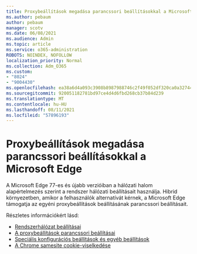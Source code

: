 ```yaml
---
title: Proxybeállítások megadása parancssori beállításokkal a Microsoft Edge
ms.author: pebaum
author: pebaum
manager: scotv
ms.date: 06/08/2021
ms.audience: Admin
ms.topic: article
ms.service: o365-administration
ROBOTS: NOINDEX, NOFOLLOW
localization_priority: Normal
ms.collection: Adm_O365
ms.custom:
- "8024"
- "9004430"
ms.openlocfilehash: ea38a6d4a093c3908b8987988746c2f49f052df320ca0a327446435389a90ce9
ms.sourcegitcommit: 920051182781bd97ce4d4d6fbd268cb37b84d239
ms.translationtype: MT
ms.contentlocale: hu-HU
ms.lasthandoff: 08/11/2021
ms.locfileid: "57896193"
---
```

# <a name="use-command-line-options-to-configure-proxy-settings-in-microsoft-edge"></a>Proxybeállítások megadása parancssori beállításokkal a Microsoft Edge

A Microsoft Edge 77-es és újabb verzióiban a hálózati halom alapértelmezés szerint a rendszer hálózati beállításait használja. Hibrid környezetben, amikor a felhasználók alternatívát kérnek, a Microsoft Edge támogatja az egyéni proxybeállítások beállításának parancssori beállításait. 

Részletes információkért lásd:

- [Rendszerhálózat beállításai](https://docs.microsoft.com/deployedge/edge-learnmore-cmdline-options-proxy-settings#system-network-settings)
- [A proxybeállítások parancssori beállításai](https://docs.microsoft.com/deployedge/edge-learnmore-cmdline-options-proxy-settings#system-network-settings)
- [Speciális konfigurációs beállítások és egyéb beállítások](https://go.microsoft.com/fwlink/?linkid=2134293)
- [A Chrome samesite cookie-viselkedése](https://docs.microsoft.com/office365/troubleshoot/miscellaneous/chrome-behavior-affects-applications)